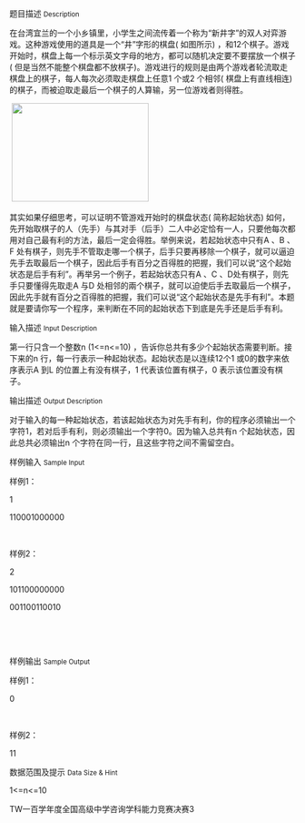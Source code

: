 <div class="panel panel-default">
<div class="area-title">
<span>
题目描述
<small>Description</small>
</span></div>
<div class="panel-body">

<p>在台湾宜兰的一个小乡镇里，小学生之间流传着一个称为“新井字”的双人对弈游戏。这种游戏使用的道具是一个“井”字形的棋盘( 如图所示) ，和12个棋子。游戏开始时，棋盘上每一个标示英文字母的地方，都可以随机决定要不要摆放一个棋子( 但是当然不能整个棋盘都不放棋子)。游戏进行的规则是由两个游戏者轮流取走棋盘上的棋子，每人每次必须取走棋盘上任意1 个或2 个相邻( 棋盘上有直线相连) 的棋子，而被迫取走最后一个棋子的人算输，另一位游戏者则得胜。</p>
<p> <img height="173" src="../../../media/image/problem/2229.png" width="241"></p>
<p>其实如果仔细思考，可以证明不管游戏开始时的棋盘状态( 简称起始状态) 如何，先开始取棋子的人（先手）与其对手（后手）二人中必定恰有一人，只要他每次都用对自己最有利的方法，最后一定会得胜。举例来说，若起始状态中只有A 、B 、F 处有棋子，则先手不管取走哪一个棋子，后手只要再移除一个棋子，就可以逼迫先手去取最后一个棋子，因此后手有百分之百得胜的把握，我们可以说“这个起始状态是后手有利”。再举另一个例子，若起始状态只有A 、C 、D处有棋子，则先手只要懂得先取走A 与D 处相邻的兩个棋子，就可以迫使后手去取最后一个棋子，因此先手就有百分之百得胜的把握，我们可以说“这个起始状态是先手有利”。本题就是要请你写一个程序，来判断在不同的起始状态下到底是先手还是后手有利。</p>

</div>
</div>

<div class="panel panel-default">
<div class="area-title">
<span>
输入描述
<small>Input Description</small>
</span></div>
<div class="panel-body">
<p>第一行只含一个整数n (1&lt;=n&lt;=10) ，告诉你总共有多少个起始状态需要判断。接下来的n 行，每一行表示一种起始状态。起始状态是以连续12个1 或0的数字来依序表示A 到L 的位置上有没有棋子，1 代表该位置有棋子，0 表示该位置没有棋子。</p>

</div>
</div>
<div  class="panel panel-default">
<div class="area-title">
<span>
输出描述
<small>Output Description</small>
</span></div>
<div class="panel-body">

<p>对于输入的每一种起始状态，若该起始状态为对先手有利，你的程序必须输出一个字符1，若对后手有利，则必须输出一个字符0。因为输入总共有n 个起始状态，因此总共必须输出n 个字符在同一行，且这些字符之间不需留空白。</p>

</div>
</div>


<div class="panel panel-default">
<div class="area-title">
<span>
样例输入
<small>Sample Input</small>
</span></div>
<div class="panel-body">
<p>样例1：</p>
<p>1</p>
<p>110001000000</p>
<p> </p>
<p>样例2：</p>
<p>2</p>
<p>101100000000</p>
<p>001100110010</p>
<p> </p>
<p> </p>

</div>
</div>

<div class="panel panel-default">
<div class="area-title">
<span>
样例输出
<small>Sample Output</small>
</span></div>
<div class="panel-body">
<p>样例1：</p>
<p>0</p>
<p> </p>
<p>样例2：</p>
<p>11</p>

</div>
</div>

<div class="panel panel-default">
<div class="area-title">
<span>
数据范围及提示
<small>Data Size & Hint</small>
</span></div>
<div class="panel-body">
<p>1&lt;=n&lt;=10</p>
<p>TW一百学年度全国高级中学咨询学科能力竞赛决赛3</p>
</div>
</div>